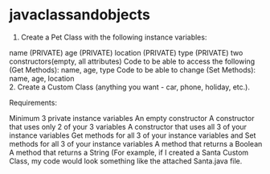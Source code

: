 # javaclassandobjects
1. Create a Pet Class with the following instance variables: 

name (PRIVATE) 
age (PRIVATE) 
location (PRIVATE) 
type (PRIVATE) 
two constructors(empty, all attributes)
Code to be able to access the following (Get Methods): 
name, age, type 
Code to be able to change (Set Methods): 
name, age, location  
2. Create a Custom Class (anything you want - car, phone, holiday, etc.). 

Requirements: 

Minimum 3 private instance variables 
An empty constructor 
A constructor that uses only 2 of your 3 variables
A constructor that uses all 3 of your instance variables 
Get methods for all 3 of your instance variables and Set methods for all 3 of your instance variables 
A method that returns a Boolean 
A method that returns a String (For example, if I created a Santa Custom Class, my code would look something like the attached Santa.java file.
